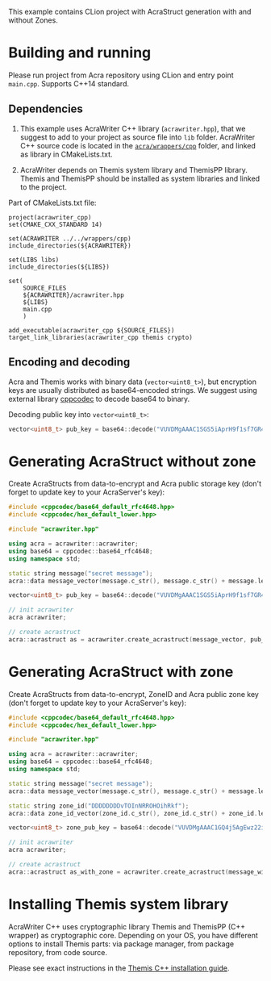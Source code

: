 This example contains CLion project with AcraStruct generation with and without Zones.

# Building and running

Please run project from Acra repository using CLion and entry point `main.cpp`. Supports C++14 standard.

## Dependencies

1. This example uses AcraWriter C++ library (`acrawriter.hpp`), that we suggest to add to your project as source file into `lib` folder. 
AcraWriter C++ source code is located in the [`acra/wrappers/cpp`](https://github.com/cossacklabs/acra/tree/master/wrappers/cpp) folder, and linked as library in CMakeLists.txt.

2. AcraWriter depends on Themis system library and ThemisPP library. Themis and ThemisPP should be installed as system libraries and linked to the project.

Part of CMakeLists.txt file:

```
project(acrawriter_cpp)
set(CMAKE_CXX_STANDARD 14)

set(ACRAWRITER ../../wrappers/cpp)
include_directories(${ACRAWRITER})

set(LIBS libs)
include_directories(${LIBS})

set(
    SOURCE_FILES
    ${ACRAWRITER}/acrawriter.hpp
    ${LIBS}
    main.cpp
    )

add_executable(acrawriter_cpp ${SOURCE_FILES})
target_link_libraries(acrawriter_cpp themis crypto)
```

## Encoding and decoding

Acra and Themis works with binary data (`vector<uint8_t>`), but encryption keys are usually distributed as base64-encoded strings. We suggest using external library [cppcodec](https://github.com/tplgy/cppcodec) to decode base64 to binary. 

Decoding public key into `vector<uint8_t>`:

```cpp
vector<uint8_t> pub_key = base64::decode("VUVDMgAAAC1SGS5iAprH9f1sf7GR4OZ/J1YEn8lEwrgmI36G1JOnx7BITfK/");
```


# Generating AcraStruct without zone

Create AcraStructs from data-to-encrypt and Acra public storage key (don't forget to update key to your AcraServer's key):

```cpp
#include <cppcodec/base64_default_rfc4648.hpp>
#include <cppcodec/hex_default_lower.hpp>

#include "acrawriter.hpp"

using acra = acrawriter::acrawriter;
using base64 = cppcodec::base64_rfc4648;
using namespace std;

static string message("secret message");
acra::data message_vector(message.c_str(), message.c_str() + message.length());

vector<uint8_t> pub_key = base64::decode("VUVDMgAAAC1SGS5iAprH9f1sf7GR4OZ/J1YEn8lEwrgmI36G1JOnx7BITfK/");

// init acrawriter
acra acrawriter;

// create acrastruct
acra::acrastruct as = acrawriter.create_acrastruct(message_vector, pub_key);
```


# Generating AcraStruct with zone

Create AcraStructs from data-to-encrypt, ZoneID and Acra public zone key (don't forget to update key to your AcraServer's key):

```cpp
#include <cppcodec/base64_default_rfc4648.hpp>
#include <cppcodec/hex_default_lower.hpp>

#include "acrawriter.hpp"

using acra = acrawriter::acrawriter;
using base64 = cppcodec::base64_rfc4648;
using namespace std;

static string message("secret message");
acra::data message_vector(message.c_str(), message.c_str() + message.length());

static string zone_id("DDDDDDDDvTOInNRROHOihRkf");
acra::data zone_id_vector(zone_id.c_str(), zone_id.c_str() + zone_id.length());

vector<uint8_t> zone_pub_key = base64::decode("VUVDMgAAAC1GQ4j5AgEwz22ion8C0lvwRGJSjaC/G6ver3oOqmbBrIBjpdRo");

// init acrawriter
acra acrawriter;

// create acrastruct
acra::acrastruct as_with_zone = acrawriter.create_acrastruct(message_with_zone_vector, zone_pub_key, zone_id_vector);
```

# Installing Themis system library

AcraWriter C++ uses cryptographic library Themis and ThemisPP (C++ wrapper) as cryptographic core. Depending on your OS, you have different options to install Themis parts: via package manager, from package repository, from code source.

Please see exact instructions in the [Themis C++ installation guide](https://github.com/cossacklabs/themis/wiki/CPP-Howto).
